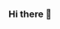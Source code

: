 ### Hi there 👋

<!--
**Mighty-k/Mighty-k** is a ✨ _special_ ✨ repository because its `README.md` (this file) appears on your GitHub profile.

Here are some ideas to get you started:

- 🔭 I’m currently working on building my web dev career
- 🌱 I’m currently learning React and Express js
- 👯 I’m looking to collaborate on nothing at the moment
- 🤔 I’m looking for help with nothing at the moment
- 💬 Ask me about front end development
- 📫 How to reach me: send a message tiolupopo@gmail.com
- ⚡ Fun fact: I use AI while coding 🤫

<h2> 🚀 &nbsp;Some Tools I Have Used and Learned</h2>
<p align="left">
<img src="https://cdn.jsdelivr.net/gh/devicons/devicon/icons/html5/html5-original-wordmark.svg" alt="html" width="45" height="45"/>
<img src="https://cdn.jsdelivr.net/gh/devicons/devicon/icons/css3/css3-original-wordmark.svg" alt="css width="45" height="45"/>
<img src="https://cdn.jsdelivr.net/gh/devicons/devicon/icons/bootstrap/bootstrap-original-wordmark.svg" alt="bootstrap" width="45" height="45"/>
<img src="https://cdn.jsdelivr.net/gh/devicons/devicon/icons/javascript/javascript-original.svg" alt="Java script" width="45" height="45"/>
<img src="https://cdn.jsdelivr.net/gh/devicons/devicon/icons/react/react-original-wordmark.svg" alt="React js" width="45" height="45"/>
<img src="https://cdn.jsdelivr.net/gh/devicons/devicon/icons/express/express-original-wordmark.svg" alt="express js" width="45" height="45"/>
<img src="https://cdn.jsdelivr.net/gh/devicons/devicon/icons/figma/figma-original.svg"  alt="figma" width="45" height="45" />
<img src="https://cdn.jsdelivr.net/gh/devicons/devicon/icons/vscode/vscode-original.svg"  alt="vscode" width="45" height="45" />
<img src="https://cdn.jsdelivr.net/gh/devicons/devicon/icons/mysql/mysql-original-wordmark.svg" alt="mysql" width="45" height="45"/>
<img src="https://cdn.jsdelivr.net/gh/devicons/devicon/icons/mongodb/mongodb-original-wordmark.svg" alt="mongodb" width="45" height="45" />
<img src="https://cdn.jsdelivr.net/gh/devicons/devicon/icons/linux/linux-original.svg" alt="linux" width="45" height="45" />

</p>
-->
